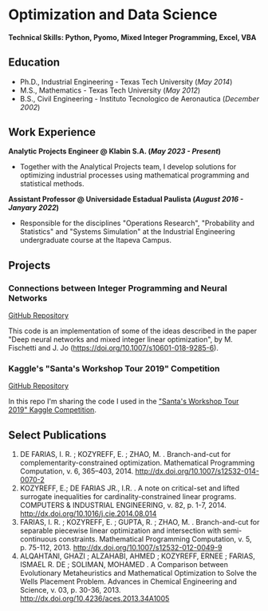 # Optimization and Data Science

#### Technical Skills: Python, Pyomo, Mixed Integer Programming, Excel, VBA

## Education
- Ph.D., Industrial Engineering - Texas Tech University (_May 2014_)								       		
- M.S., Mathematics	- Texas Tech University (_May 2012_) 			        		
- B.S., Civil Engineering - Instituto Tecnologico de Aeronautica (_December 2002_)

## Work Experience
**Analytic Projects Engineer @ Klabin S.A. (_May 2023 - Present_)**
- Together with the Analytical Projects team, I develop solutions for optimizing industrial processes using mathematical programming and statistical methods.

**Assistant Professor @ Universidade Estadual Paulista (_August 2016 - Janyary 2022_)**
- Responsible for the disciplines "Operations Research", "Probability and Statistics" and "Systems Simulation" at the Industrial Engineering undergraduate course at the Itapeva Campus.

## Projects
### Connections between Integer Programming and Neural Networks
[GitHub Repository](https://github.com/ekozyreff/fischetti_jo_2018)

This code is an implementation of some of the ideas described in the paper "Deep neural networks and mixed integer linear optimization", by M. Fischetti and J. Jo (https://doi.org/10.1007/s10601-018-9285-6).

### Kaggle's "Santa's Workshop Tour 2019" Competition
[GitHub Repository](https://github.com/ekozyreff/kaggle_santa_2019)

In this repo I'm sharing the code I used in the ["Santa's Workshop Tour 2019" Kaggle Competition](https://www.kaggle.com/c/santa-workshop-tour-2019/).

## Select Publications
1. DE FARIAS, I. R. ; KOZYREFF, E. ; ZHAO, M. . Branch-and-cut for complementarity-constrained optimization. Mathematical Programming Computation, v. 6, 365–403, 2014. http://dx.doi.org/10.1007/s12532-014-0070-2
2. KOZYREFF, E.; DE FARIAS JR., I.R. . A note on critical-set and lifted surrogate inequalities for cardinality-constrained linear programs. COMPUTERS & INDUSTRIAL ENGINEERING, v. 82, p. 1-7, 2014. http://dx.doi.org/10.1016/j.cie.2014.08.014
3. FARIAS, I. R. ; KOZYREFF, E. ; GUPTA, R. ; ZHAO, M. . Branch-and-cut for separable piecewise linear optimization and intersection with semi-continuous constraints. Mathematical Programming Computation, v. 5, p. 75-112, 2013. http://dx.doi.org/10.1007/s12532-012-0049-9
4. ALQAHTANI, GHAZI ; ALZAHABI, AHMED ; KOZYREFF, ERNEE ; FARIAS, ISMAEL R. DE ; SOLIMAN, MOHAMED . A Comparison between Evolutionary Metaheuristics and Mathematical Optimization to Solve the Wells Placement Problem. Advances in Chemical Engineering and Science, v. 03, p. 30-36, 2013. http://dx.doi.org/10.4236/aces.2013.34A1005
